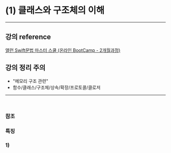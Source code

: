 # (1) 클래스와 구조체의 이해

---

## 강의 reference

[앨런 Swift문법 마스터 스쿨 (온라인 BootCamp - 2개월과정)](https://www.inflearn.com/course/스위프트-문법-마스터-스쿨/dashboard)

## 강의 정리 주의

- "메모리 구조 관련"
- 함수/클래스/구조체/상속/확장/프로토콜/클로저

---

<br>

### 참조

### 특징

### 1)
